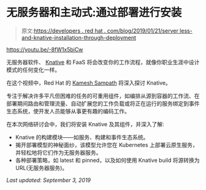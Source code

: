 # 无服务器和主动式:通过部署进行安装

> 原文:[https://developers . red hat . com/blog/2019/01/21/server less-and-knative-installation-through-deployment](https://developers.redhat.com/blog/2019/01/21/serverless-and-knative-installation-through-deployment)

https://youtu.be/-8fW1x5biCw

无服务器软件、 [Knative](https://developers.redhat.com/topics/knative/) 和 FaaS 将会改变你的工作流程，就像你职业生涯中设计模式的任何变化一样。

在这个视频中，Red Hat 的 [Kamesh Sampath](https://twitter.com/kamesh_sampath) 将深入探讨 Knative。

专注于解决许多平凡但困难的任务的可重用组件，如编排从源到容器的工作流、在部署期间路由和管理流量、自动扩展您的工作负载或将正在运行的服务绑定到事件生态系统，使开发人员能够从事更有趣的编码工作。

在本次网络研讨会中，我们将安装 Knative 及其组件，并深入了解:

*   Knative 的构建模块——如服务、构建和事件生态系统。
*   揭开部署模型的神秘面纱，该模型允许您在 Kubernetes 上部署云原生服务，并轻松地将它们作为无服务器服务。
*   各种部署策略，如 latest 和 pinned，以及如何使用 Knative build 将源转换为 URL(无服务器服务)。

*Last updated: September 3, 2019*